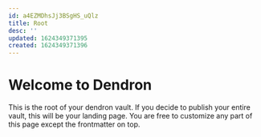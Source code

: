 ```yaml
---
id: a4EZMDhsJj3BSgHS_uQlz
title: Root
desc: ''
updated: 1624349371395
created: 1624349371396
---
```

# Welcome to Dendron

This is the root of your dendron vault. If you decide to publish your entire vault, this will be your landing page. You are free to customize any part of this page except the frontmatter on top. 
